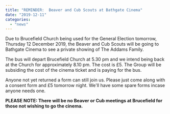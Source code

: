 ```yaml
---
title: "REMINDER:  Beaver and Cub Scouts at Bathgate Cinema"
date: "2019-12-11"
categories: 
  - "news"
---
```


Due to Brucefield Church being used for the General Election tomorrow, Thursday 12 December 2019, the Beaver and Cub Scouts will be going to Bathgate Cinema to see a private showing of The Addams Family.

The bus will depart Brucefield Church at 5.30 pm and we intend being back at the Church for approximately 8.10 pm. The cost is £5. The Group will be subsiding the cost of the cinema ticket and is paying for the bus.

Anyone not yet returned a form can still join us. Please just come along with a consent form and £5 tomorrow night. We'll have some spare forms incase anyone needs one.

**PLEASE NOTE: There will be no Beaver or Cub meetings at Brucefield for those not wishing to go the cinema.**
